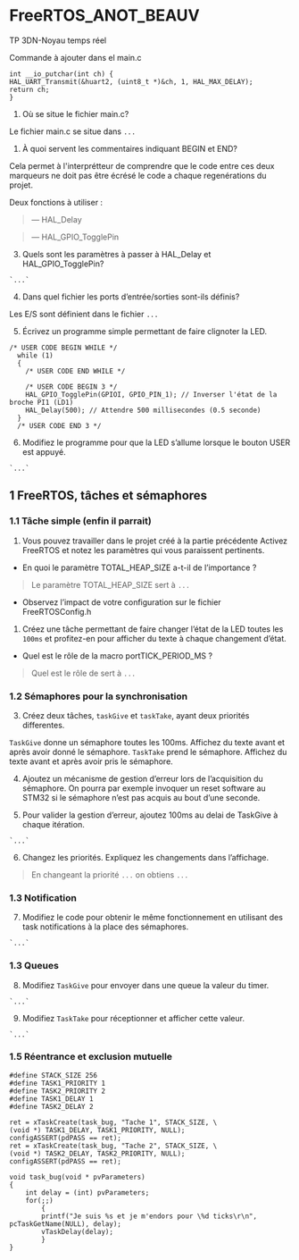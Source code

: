 # FreeRTOS_ANOT_BEAUV
TP 3DN-Noyau temps réel

Commande à ajouter dans el main.c

```
int __io_putchar(int ch) {
HAL_UART_Transmit(&huart2, (uint8_t *)&ch, 1, HAL_MAX_DELAY);
return ch;
}
```

1. Où se situe le fichier main.c?
   
Le fichier main.c se situe dans `...`

1. À quoi servent les commentaires indiquant BEGIN et END?

Cela permet à l'interprétteur de comprendre que le code entre ces deux marqueurs ne doit pas être écrésé le code a chaque regenérations du projet.

Deux fonctions à utiliser :
> — HAL_Delay

> — HAL_GPIO_TogglePin


3. Quels sont les paramètres à passer à HAL_Delay et HAL_GPIO_TogglePin?
   
```
`...`
```
4. Dans quel fichier les ports d’entrée/sorties sont-ils définis?
   
Les E/S sont définient dans le fichier `...`

5. Écrivez un programme simple permettant de faire clignoter la LED.
```
/* USER CODE BEGIN WHILE */
  while (1)
  {
    /* USER CODE END WHILE */

    /* USER CODE BEGIN 3 */
    HAL_GPIO_TogglePin(GPIOI, GPIO_PIN_1); // Inverser l'état de la broche PI1 (LD1)
    HAL_Delay(500); // Attendre 500 millisecondes (0.5 seconde)
  }
  /* USER CODE END 3 */
```
6. Modifiez le programme pour que la LED s’allume lorsque le bouton USER est
appuyé.
```
`...`
```

## 1 FreeRTOS, tâches et sémaphores

### 1.1 Tâche simple (enfin il parrait)
1. Vous pouvez travailler dans le projet créé à la partie précédente Activez FreeRTOS et notez les paramètres qui vous paraissent pertinents. 
   
* En quoi le paramètre TOTAL_HEAP_SIZE a-t-il de l’importance ?
  
> Le paramètre TOTAL_HEAP_SIZE sert à `...`

* Observez l’impact de votre configuration sur le fichier FreeRTOSConfig.h


1. Créez une tâche permettant de faire changer l’état de la LED toutes les `100ms` et profitez-en pour afficher du texte à chaque changement d’état. 
   
* Quel est le rôle de la macro portTICK_PERIOD_MS ?

> Quel est le rôle de  sert à `...`


### 1.2 Sémaphores pour la synchronisation

3. Créez deux tâches, `taskGive` et `taskTake`, ayant deux priorités differentes.
   
`TaskGive` donne un sémaphore toutes les 100ms. Affichez du texte avant et après avoir donné le sémaphore. 
`TaskTake` prend le sémaphore. Affichez du texte avant et après avoir pris le sémaphore.

4. Ajoutez un mécanisme de gestion d’erreur lors de l’acquisition du sémaphore.
On pourra par exemple invoquer un reset software au STM32 si le sémaphore n’est pas acquis au bout d’une seconde.

5. Pour valider la gestion d’erreur, ajoutez 100ms au delai de TaskGive à chaque itération.
```
`...`
```  

6. Changez les priorités. Expliquez les changements dans l’affichage.

> En changeant la priorité `...` on obtiens `...`

### 1.3 Notification

7. Modifiez le code pour obtenir le même fonctionnement en utilisant des task notifications à la place des sémaphores.
```
`...`
```
### 1.3 Queues
8. Modifiez `TaskGive` pour envoyer dans une queue la valeur du timer. 
```
`...`
```
9.  Modifiez `TaskTake` pour réceptionner et afficher cette valeur.
```
`...`
```
### 1.5 Réentrance et exclusion mutuelle
```
#define STACK_SIZE 256
#define TASK1_PRIORITY 1
#define TASK2_PRIORITY 2
#define TASK1_DELAY 1
#define TASK2_DELAY 2
```

```
ret = xTaskCreate(task_bug, "Tache 1", STACK_SIZE, \
(void *) TASK1_DELAY, TASK1_PRIORITY, NULL);
configASSERT(pdPASS == ret);
ret = xTaskCreate(task_bug, "Tache 2", STACK_SIZE, \
(void *) TASK2_DELAY, TASK2_PRIORITY, NULL);
configASSERT(pdPASS == ret);
```

```
void task_bug(void * pvParameters)
{
    int delay = (int) pvParameters;
    for(;;)
        {
        printf("Je suis %s et je m'endors pour \%d ticks\r\n", pcTaskGetName(NULL), delay);
        vTaskDelay(delay);
        }
}

```
